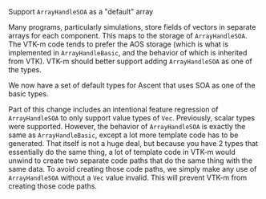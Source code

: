 Support `ArrayHandleSOA` as a "default" array

Many programs, particularly simulations, store fields of vectors in
separate arrays for each component. This maps to the storage of
`ArrayHandleSOA`. The VTK-m code tends to prefer the AOS storage (which is
what is implemented in `ArrayHandleBasic`, and the behavior of which is
inherited from VTK). VTK-m should better support adding `ArrayHandleSOA` as
one of the types.

We now have a set of default types for Ascent that uses SOA as one of the
basic types.

Part of this change includes an intentional feature regression of
`ArrayHandleSOA` to only support value types of `Vec`. Previously, scalar
types were supported. However, the behavior of `ArrayHandleSOA` is exactly
the same as `ArrayHandleBasic`, except a lot more template code has to be
generated. That itself is not a huge deal, but because you have 2 types
that essentially do the same thing, a lot of template code in VTK-m would
unwind to create two separate code paths that do the same thing with the
same data. To avoid creating those code paths, we simply make any use of
`ArrayHandleSOA` without a `Vec` value invalid. This will prevent VTK-m
from creating those code paths.
